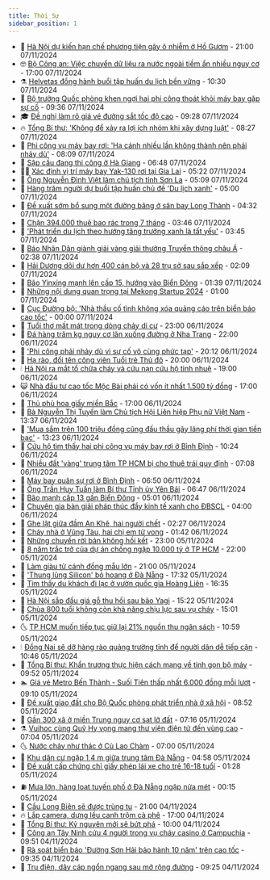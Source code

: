 ```yaml
---
title: Thời Sự
sidebar_position: 1
---
```


<!-- vnexpress-thoi-su:START -->
- 🦒 [Hà Nội dự kiến hạn chế phương tiện gây ô nhiễm ở Hồ Gươm](https://vnexpress.net/ha-noi-du-kien-han-che-phuong-tien-gay-o-nhiem-o-ho-guom-4813482.html) - 21:00 07/11/2024
- 🤓 [Bộ Công an: Việc chuyển dữ liệu ra nước ngoài tiềm ẩn nhiều nguy cơ](https://vnexpress.net/bo-cong-an-viec-chuyen-du-lieu-ra-nuoc-ngoai-tiem-an-nhieu-nguy-co-4813479.html) - 17:00 07/11/2024
- ⚗️ [Helvetas đồng hành buổi tập huấn du lịch bền vững](https://vnexpress.net/helvetas-dong-hanh-buoi-tap-huan-du-lich-ben-vung-4813280.html) - 10:30 07/11/2024
- 🌊 [Bộ trưởng Quốc phòng khen ngợi hai phi công thoát khỏi máy bay gặp sự cố](https://vnexpress.net/bo-truong-quoc-phong-khen-ngoi-hai-phi-cong-thoat-khoi-may-bay-gap-su-co-4813373.html) - 09:36 07/11/2024
- 🎓 [Đề nghị làm rõ giá vé đường sắt tốc độ cao](https://vnexpress.net/de-nghi-lam-ro-gia-ve-duong-sat-toc-do-cao-4813299.html) - 09:28 07/11/2024
- 🔥 [Tổng Bí thư: &#39;Không để xảy ra lợi ích nhóm khi xây dựng luật&#39;](https://vnexpress.net/tong-bi-thu-khong-de-xay-ra-loi-ich-nhom-khi-xay-dung-luat-4813286.html) - 08:27 07/11/2024
- 🦏 [Phi công vụ máy bay rơi: &#39;Hạ cánh nhiều lần không thành nên phải nhảy dù&#39;](https://vnexpress.net/phi-cong-vu-may-bay-roi-ha-canh-nhieu-lan-khong-thanh-nen-phai-nhay-du-4813288.html) - 08:09 07/11/2024
- 👺 [Sập cầu đang thi công ở Hà Giang](https://vnexpress.net/sap-cau-dang-thi-cong-o-ha-giang-4813279.html) - 06:48 07/11/2024
- 🧑‍🏫 [Xác định vị trí máy bay Yak-130 rơi tại Gia Lai](https://vnexpress.net/xac-dinh-vi-tri-may-bay-yak-130-roi-tai-gia-lai-4813265.html) - 05:22 07/11/2024
- 🚦 [Ông Nguyễn Đình Việt làm chủ tịch tỉnh Sơn La](https://vnexpress.net/ong-nguyen-dinh-viet-lam-chu-tich-tinh-son-la-4813263.html) - 05:09 07/11/2024
- 🎉 [Hàng trăm người dự buổi tập huấn chủ đề &#39;Du lịch xanh&#39;](https://vnexpress.net/hang-tram-nguoi-du-buoi-tap-huan-chu-de-du-lich-xanh-4813099.html) - 05:00 07/11/2024
- 🦒 [Đề xuất sớm bổ sung một đường băng ở sân bay Long Thành](https://vnexpress.net/de-xuat-som-bo-sung-mot-duong-bang-o-san-bay-long-thanh-4813202.html) - 04:32 07/11/2024
- 🤗 [Chặn 394.000 thuê bao rác trong 7 tháng](https://vnexpress.net/chan-394-000-thue-bao-rac-trong-7-thang-4813176.html) - 03:46 07/11/2024
- 💼 [&#39;Phát triển du lịch theo hướng tăng trưởng xanh là tất yếu&#39;](https://vnexpress.net/phat-trien-du-lich-theo-huong-tang-truong-xanh-la-tat-yeu-4813216.html) - 03:45 07/11/2024
- 🤩 [Báo Nhân Dân giành giải vàng giải thưởng Truyền thông châu Á](https://vnexpress.net/bao-nhan-dan-gianh-giai-vang-giai-thuong-truyen-thong-chau-a-4813160.html) - 02:38 07/11/2024
- 🤡 [Hải Dương dôi dư hơn 400 cán bộ và 28 trụ sở sau sắp xếp](https://vnexpress.net/hai-duong-doi-du-hon-400-can-bo-va-28-tru-so-sau-sap-xep-4813108.html) - 02:09 07/11/2024
- 💯 [Bão Yinxing mạnh lên cấp 15, hướng vào Biển Đông](https://vnexpress.net/bao-yinxing-manh-len-cap-15-huong-vao-bien-dong-4813112.html) - 01:39 07/11/2024
- 👺 [Những nội dung quan trọng tại Mekong Startup 2024](https://vnexpress.net/nhung-noi-dung-quan-trong-tai-mekong-startup-2024-4812714.html) - 01:00 07/11/2024
- 🌮 [Cục Đường bộ: &#39;Nhà thầu cố tình không xóa quảng cáo trên biển báo cao tốc&#39;](https://vnexpress.net/cuc-duong-bo-nha-thau-co-tinh-khong-xoa-quang-cao-tren-bien-bao-cao-toc-4813015.html) - 00:00 07/11/2024
- 🥸 [Tuổi thơ mất mát trong dòng chảy di cư](https://vnexpress.net/tuoi-tho-mat-mat-trong-dong-chay-di-cu-4812377.html) - 23:00 06/11/2024
- 🐻 [Đá hàng trăm kg nguy cơ lăn xuống đường ở Nha Trang](https://vnexpress.net/da-hang-tram-kg-nguy-co-lan-xuong-duong-o-nha-trang-4812749.html) - 22:00 06/11/2024
- 👀 [&#39;Phi công phải nhảy dù vì sự cố vô cùng phức tạp&#39;](https://vnexpress.net/phi-cong-phai-nhay-du-vi-su-co-vo-cung-phuc-tap-4813061.html) - 20:12 06/11/2024
- 🤔 [Hạ rào, đổi tên công viên Tuổi trẻ Thủ đô](https://vnexpress.net/ha-rao-doi-ten-cong-vien-tuoi-tre-thu-do-4813030.html) - 20:00 06/11/2024
- 🕯 [Hà Nội ra mắt tổ chữa cháy và cứu nạn cứu hộ tinh nhuệ](https://vnexpress.net/ha-noi-ra-mat-to-chua-chay-va-cuu-nan-cuu-ho-tinh-nhue-4812991.html) - 19:00 06/11/2024
- 😺 [Nhà đầu tư cao tốc Mộc Bài phải có vốn ít nhất 1.500 tỷ đồng](https://vnexpress.net/nha-dau-tu-cao-toc-moc-bai-phai-co-von-it-nhat-1-500-ty-dong-4812985.html) - 17:00 06/11/2024
- 🦆 [Thủ phủ hoa giấy miền Bắc](https://vnexpress.net/thu-phu-hoa-giay-mien-bac-4812717.html) - 17:00 06/11/2024
- 🧰 [Bà Nguyễn Thị Tuyến làm Chủ tịch Hội Liên hiệp Phụ nữ Việt Nam](https://vnexpress.net/ba-nguyen-thi-tuyen-lam-chu-tich-hoi-lien-hiep-phu-nu-viet-nam-4813014.html) - 13:37 06/11/2024
- 🦍 [&#39;Mua sắm trên 100 triệu đồng cũng đấu thầu gây lãng phí thời gian tiền bạc&#39;](https://vnexpress.net/mua-sam-tren-100-trieu-dong-cung-dau-thau-gay-lang-phi-thoi-gian-tien-bac-4812979.html) - 13:23 06/11/2024
- 🧰 [Cứu hộ tìm thấy hai phi công vụ máy bay rơi ở Bình Định](https://vnexpress.net/cuu-ho-tim-thay-hai-phi-cong-vu-may-bay-roi-o-binh-dinh-4812984.html) - 10:24 06/11/2024
- 💃 [Nhiều đất &#39;vàng&#39; trung tâm TP HCM bị cho thuê trái quy định](https://vnexpress.net/nhieu-dat-vang-trung-tam-tp-hcm-bi-cho-thue-trai-quy-dinh-4812748.html) - 07:08 06/11/2024
- 🧰 [Máy bay quân sự rơi ở Bình Định](https://vnexpress.net/may-bay-quan-su-roi-o-binh-dinh-4812785.html) - 06:50 06/11/2024
- 🚀 [Ông Trần Huy Tuấn làm Bí thư Tỉnh ủy Yên Bái](https://vnexpress.net/ong-tran-huy-tuan-lam-bi-thu-tinh-uy-yen-bai-4812806.html) - 06:47 06/11/2024
- 🎊 [Bão mạnh cấp 13 gần Biển Đông](https://vnexpress.net/bao-manh-cap-13-gan-bien-dong-4812765.html) - 05:01 06/11/2024
- 🤭 [Chuyên gia bàn giải pháp thúc đẩy kinh tế xanh cho ĐBSCL](https://vnexpress.net/chuyen-gia-ban-giai-phap-thuc-day-kinh-te-xanh-cho-dbscl-4812307.html) - 04:00 06/11/2024
- 🤗 [Ghe lật giữa đầm An Khê, hai người chết](https://vnexpress.net/ghe-lat-giua-dam-an-khe-hai-nguoi-chet-4812631.html) - 02:27 06/11/2024
- 🌈 [Cháy nhà ở Vũng Tàu, hai chị em tử vong](https://vnexpress.net/chay-nha-o-vung-tau-4812623.html) - 01:42 06/11/2024
- 🦣 [Những chuyến rời bản không hồi kết](https://vnexpress.net/nhung-chuyen-roi-ban-khong-hoi-ket-4812021.html) - 23:00 05/11/2024
- 🎡 [8 năm trắc trở của dự án chống ngập 10.000 tỷ ở TP HCM](https://vnexpress.net/8-nam-trac-tro-cua-du-an-chong-ngap-10-000-ty-o-tp-hcm-4811651.html) - 22:00 05/11/2024
- 🦏 [Làm giàu từ cánh đồng mẫu lớn](https://vnexpress.net/lam-giau-tu-canh-dong-mau-lon-4811993.html) - 21:00 05/11/2024
- 🎊 [&#39;Thung lũng Silicon&#39; bỏ hoang ở Đà Nẵng](https://vnexpress.net/thung-lung-silicon-bo-hoang-o-da-nang-4812077.html) - 17:32 05/11/2024
- 🫶 [Tìm thấy du khách đi lạc ở vườn quốc gia Hoàng Liên](https://vnexpress.net/tim-thay-du-khach-di-lac-o-vuon-quoc-gia-hoang-lien-4812564.html) - 16:35 05/11/2024
- 🤔 [Hà Nội sắp đấu giá gỗ thu hồi sau bão Yagi](https://vnexpress.net/ha-noi-sap-dau-gia-go-thu-hoi-sau-bao-yagi-4812545.html) - 15:22 05/11/2024
- 🤠 [Chùa 800 tuổi không còn khả năng chịu lực sau vụ cháy](https://vnexpress.net/chua-800-tuoi-khong-con-kha-nang-chiu-luc-sau-vu-chay-4812548.html) - 15:01 05/11/2024
- 🌜 [TP HCM muốn tiếp tục giữ lại 21% nguồn thu ngân sách](https://vnexpress.net/tp-hcm-muon-tiep-tuc-giu-lai-21-nguon-thu-ngan-sach-4812509.html) - 10:59 05/11/2024
- 🕯 [Đồng Nai sẽ dỡ hàng rào quảng trường tỉnh để người dân dễ tiếp cận](https://vnexpress.net/dong-nai-se-do-hang-rao-quang-truong-tinh-de-nguoi-dan-de-tiep-can-4812495.html) - 10:46 05/11/2024
- 🤔 [Tổng Bí thư: Khẩn trương thực hiện cách mạng về tinh gọn bộ máy](https://vnexpress.net/tong-bi-thu-khan-truong-thuc-hien-cach-mang-ve-tinh-gon-bo-may-4812389.html) - 09:52 05/11/2024
- 🏊 [Giá vé Metro Bến Thành - Suối Tiên thấp nhất 6.000 đồng mỗi lượt](https://vnexpress.net/gia-ve-metro-ben-thanh-suoi-tien-thap-nhat-6-000-dong-moi-luot-4812461.html) - 09:10 05/11/2024
- 🌮 [Đề xuất giao đất cho Bộ Quốc phòng phát triển nhà ở xã hội](https://vnexpress.net/de-xuat-giao-dat-cho-bo-quoc-phong-phat-trien-nha-o-xa-hoi-4812413.html) - 08:52 05/11/2024
- 🫣 [Gần 300 xã ở miền Trung nguy cơ sạt lở đất](https://vnexpress.net/gan-300-xa-o-mien-trung-nguy-co-sat-lo-dat-4812262.html) - 07:16 05/11/2024
- ⚗️ [Vuihoc cùng Quỹ Hy vọng mang thư viện điện tử đến vùng cao](https://vnexpress.net/vuihoc-cung-quy-hy-vong-mang-thu-vien-dien-tu-den-vung-cao-4812378.html) - 07:04 05/11/2024
- 🌜 [Nước chảy như thác ở Cù Lao Chàm](https://vnexpress.net/nuoc-chay-nhu-thac-o-cu-lao-cham-4812293.html) - 07:00 05/11/2024
- 🌁 [Khu dân cư ngập 1,4 m giữa trung tâm Đà Nẵng](https://vnexpress.net/khu-dan-cu-ngap-1-4-m-giua-trung-tam-da-nang-4812281.html) - 04:58 05/11/2024
- 🐲 [Đề xuất cấp chứng chỉ giấy phép lái xe cho trẻ 16-18 tuổi](https://vnexpress.net/de-xuat-cap-chung-chi-giay-phep-lai-xe-cho-tre-16-18-tuoi-4811958.html) - 01:28 05/11/2024
- ⛽️ [Mưa lớn, hàng loạt tuyến phố ở Đà Nẵng ngập nửa mét](https://vnexpress.net/mua-lon-hang-loat-tuyen-pho-o-da-nang-ngap-nua-met-4812138.html) - 00:15 05/11/2024
- 🗽 [Cầu Long Biên sẽ được trùng tu](https://vnexpress.net/cau-long-bien-se-duoc-trung-tu-4812112.html) - 21:00 04/11/2024
- 🔥 [Lắp camera, dựng lều canh trộm cà phê](https://vnexpress.net/lap-camera-dung-leu-canh-trom-ca-phe-4809598.html) - 17:00 04/11/2024
- 💯 [Tổng Bí thư: Kỷ nguyên mới sẽ bứt phá](https://vnexpress.net/tong-bi-thu-ky-nguyen-moi-se-but-pha-4811873.html) - 10:00 04/11/2024
- 🦆 [Công an Tây Ninh cứu 4 người trong vụ cháy casino ở Campuchia](https://vnexpress.net/cong-an-tay-ninh-cuu-4-nguoi-trong-vu-chay-casino-o-campuchia-4812047.html) - 09:51 04/11/2024
- 🫣 [Rà soát biển báo &#39;Đường Sơn Hải bảo hành 10 năm&#39; trên cao tốc](https://vnexpress.net/ra-soat-bien-bao-duong-son-hai-bao-hanh-10-nam-tren-cao-toc-4812001.html) - 09:35 04/11/2024
- 🤡 [Trụ điện, dây cáp ngổn ngang sau mở rộng đường](https://vnexpress.net/tru-dien-day-cap-ngon-ngang-sau-mo-rong-duong-4811684.html) - 09:25 04/11/2024<!-- vnexpress-thoi-su:END -->